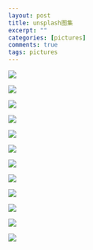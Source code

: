 ```yaml
---
layout: post
title: unsplash图集
excerpt: ""
categories: [pictures]
comments: true
tags: pictures
---
```


![](http://codytang.cn/pictures/unsplash/a1mV1egnQwOqxZZZvhVo_street.jpg)

![](http://codytang.cn/pictures/unsplash/photo-1471623432079-b009d30b6729.jpg)

![](http://codytang.cn/pictures/unsplash/photo-1494253188410-ff0cdea5499e.jpg)

![](http://codytang.cn/pictures/unsplash/photo-1508739773434-c26b3d09e071.jpg)

![](http://codytang.cn/pictures/unsplash/photo-1422050478545-9f9383263965.jpg)

![](http://codytang.cn/pictures/unsplash/photo-1483358119466-fee5b6f48180.jpg)

![](http://codytang.cn/pictures/unsplash/photo-1498628307723-373c202c5928.jpg)

![](http://codytang.cn/pictures/unsplash/photo-1517322479358-df90f951f87d.jpg)

![](http://codytang.cn/pictures/unsplash/photo-1466220666686-90bdba318c9a.jpg)

![](http://codytang.cn/pictures/unsplash/photo-1489781879256-fa824b56f24f.jpg)

![](http://codytang.cn/pictures/unsplash/photo-1506232760298-9262e4c05099.jpg)

![](http://codytang.cn/pictures/unsplash/photo-1517574574879-515ec85d767a.jpg)
